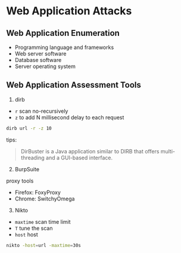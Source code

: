 # Web Application Attacks

## Web Application Enumeration

- Programming language and frameworks
- Web server software
- Database software
- Server operating system

## Web Application Assessment Tools

1. dirb

- `r` scan no-recursively
- `z` to add N millisecond delay to each request

```bash
dirb url -r -z 10
```

tips:
> DirBuster is a Java application similar to DIRB that offers multi-threading and a GUI-based interface.

2. BurpSuite

proxy tools

- Firefox: FoxyProxy
- Chrome: SwitchyOmega

3. Nikto

- `maxtime` scan time limit
- `T` tune the scan
- `host` host

```bash
nikto -host=url -maxtime=30s
```
